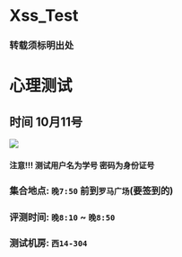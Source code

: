 # Xss_Test

### 转载须标明出处


# 心理测试
## 时间 10月11号
![](https://i.loli.net/2019/10/08/Cg6fYhHoWlncMxO.png)
#### 注意!!! 测试用户名为学号 密码为身份证号
### 集合地点: `晚7:50` 前到`罗马广场`(要签到的)
### 评测时间: `晚8:10` ~ `晚8:50`
### 测试机房: `西14-304`
